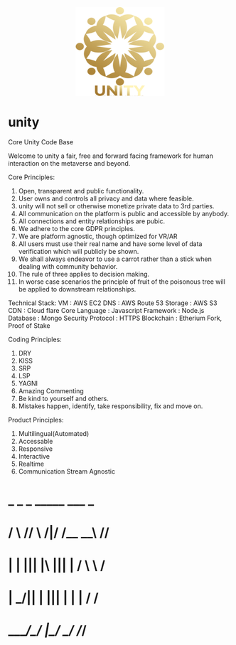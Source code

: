 <p align="center">
    <img alt="oss image" src="./imgs/unityclean.png" height="200px" width="200px">
</p>


# unity
Core Unity Code Base

Welcome to unity a fair, free and forward facing framework for human interaction on the metaverse and beyond.

Core Principles:
1) Open, transparent and public functionality.
2) User owns and controls all privacy and data where feasible.
3) unity will not sell or otherwise monetize private data to 3rd parties.
4) All communication on the platform is public and accessible by anybody.
5) All connections and entity relationships are pubic.
6) We adhere to the core GDPR principles.
7) We are platform agnostic, though optimized for VR/AR
8) All users must use their real name and have some level of data verification which will publicly be shown.
9) We shall always endeavor to use a carrot rather than a stick when dealing with community behavior.
10) The rule of three applies to decision making.
11) In worse case scenarios the principle of fruit of the poisonous tree will be applied to downstream relationships.

Technical Stack:
VM : AWS EC2
DNS : AWS Route 53
Storage : AWS S3
CDN : Cloud flare
Core Language : Javascript
Framework : Node.js
Database : Mongo
Security Protocol : HTTPS
Blockchain : Etherium Fork, Proof of Stake

Coding Principles:
1) DRY
2) KISS
3) SRP
4) LSP
5) YAGNI
6) Amazing Commenting
7) Be kind to yourself and others.
8) Mistakes happen, identify, take responsibility, fix and move on.

Product Principles:
1) Multilingual(Automated)
2) Accessable
3) Responsive
4) Interactive
5) Realtime
6) Communication Stream Agnostic













#   _     _      _  _____ ___  _
#  / \ /\/ \  /|/ \/__ __\\  \//
#  | | ||| |\ ||| |  / \   \  / 
#  | \_/|| | \||| |  | |   / /  
#  \____/\_/  \|\_/  \_/  /_/   
#                           

